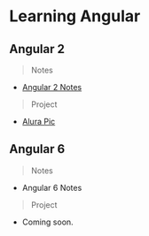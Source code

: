 
# Learning Angular

## Angular 2

> Notes

* [Angular 2 Notes](https://github.com/jordanamorais/learning-angular/tree/master/angular-2)

> Project

* [Alura Pic](https://github.com/jordanamorais/learning-angular/tree/master/angular-2/project/alurapic)

## Angular 6

> Notes

* Angular 6 Notes

> Project

* Coming soon.

